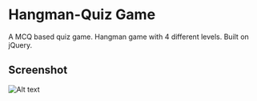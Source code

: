 # Hangman-Quiz Game
A MCQ based quiz game. Hangman game with 4 different levels. Built on jQuery.

## Screenshot
![Alt text]( https://drive.google.com/uc?export=view&id=1WXkq4w8Z1hJ8w1SVssMbWJ4pZV2_UXLj)
